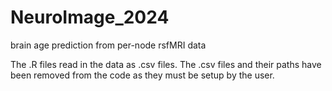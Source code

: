 # NeuroImage_2024
brain age prediction from per-node rsfMRI data

The .R files read in the data as .csv files. The .csv files and their paths have been removed from the code as they must be setup by the user. 

